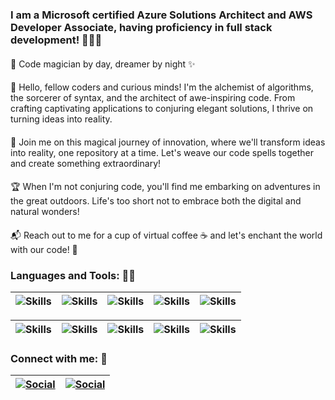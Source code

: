 
### I am a Microsoft certified Azure Solutions Architect and AWS Developer Associate, having proficiency in full stack development! 👨‍💻🚀
####
🚀 Code magician by day, dreamer by night ✨
####
👋 Hello, fellow coders and curious minds! I'm the alchemist of algorithms, the sorcerer of syntax, and the architect of awe-inspiring code. From crafting captivating applications to conjuring elegant solutions, I thrive on turning ideas into reality.
####
🌟 Join me on this magical journey of innovation, where we'll transform ideas into reality, one repository at a time. Let's weave our code spells together and create something extraordinary!
####
🏆 When I'm not conjuring code, you'll find me embarking on adventures in the great outdoors. Life's too short not to embrace both the digital and natural wonders!
####
📬 Reach out to me for a cup of virtual coffee ☕ and let's enchant the world with our code! 💫
### Languages and Tools: 👨‍💻
| ![Skills](https://img.shields.io/badge/.NET-5C2D91?style=for-the-badge&logo=.net&logoColor=white) | ![Skills](https://img.shields.io/badge/Spring-6DB33F?style=for-the-badge&logo=spring&logoColor=white) | ![Skills](https://img.shields.io/badge/Angular-DD0031?style=for-the-badge&logo=angular&logoColor=white) | ![Skills](https://img.shields.io/badge/React-20232A?style=for-the-badge&logo=react&logoColor=61DAFB) | ![Skills](https://img.shields.io/badge/Microsoft_Azure-0089D6?style=for-the-badge&logo=microsoft-azure&logoColor=white)
| --- | --- | --- | --- | --- |

| ![Skills](https://img.shields.io/badge/C%23-239120?style=for-the-badge&logo=c-sharp&logoColor=white) | ![Skills](https://img.shields.io/badge/Java-ED8B00?style=for-the-badge&logo=openjdk&logoColor=white) | ![Skills](https://img.shields.io/badge/Python-3776AB?style=for-the-badge&logo=python&logoColor=white) | ![Skills](https://img.shields.io/badge/TypeScript-007ACC?style=for-the-badge&logo=typescript&logoColor=white) | ![Skills](https://img.shields.io/badge/MySQL-005C84?style=for-the-badge&logo=mysql&logoColor=white) |
| --- | --- | --- | --- | --- |



### Connect with me: 🤝

| [![Social](https://img.shields.io/badge/linkedin-0A66C2?style=for-the-badge&logo=linkedin&logoColor=white)](https://www.linkedin.com/in/abhirup-das-740981178/) | [![Social](https://img.shields.io/badge/Instagram-E4405F?style=for-the-badge&logo=instagram&logoColor=white)](https://www.instagram.com/abhirup_aka_abhi/) |
| --- | --- |
